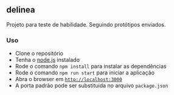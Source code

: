 ## delinea

Projeto para teste de habilidade. Seguindo protótipos enviados.


### Uso
- Clone o repositório
- Tenha o [node.js](https://nodejs.org/) instalado
- Rode o comando `npm install` para instalar as dependências
- Rode o comando `npm run start` para iniciar a aplicação
- Abra o browser em [`http://localhost:3000`](http://localhost:3000)
- A porta padrão pode ser substituida no arquivo `package.json`
